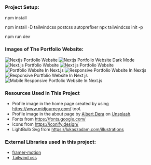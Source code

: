 
### Project Setup:

npm install

npm install -D tailwindcss postcss autoprefixer npx tailwindcss init -p

npm run dev

### Images of The Portfolio Website:

![Nextjs Portfolio Website](https://github.com/furkanozcelik01/Next.js-Portfolio/blob/main/website%20images/home-light-desktop.png)
![Nextjs Portfolio Website Dark Mode](https://github.com/furkanozcelik01/Next.js-Portfolio/blob/main/website%20images/home-dark-desktop.png)
![Next.js Portfolio Website](https://github.com/furkanozcelik01/Next.js-Portfolio/blob/main/website%20images/about-light-desktop.png)
![Next js Portfolio Website](https://github.com/furkanozcelik01/Next.js-Portfolio/blob/main/website%20images/projects-dark-desktop.png)
![Portfolio Website In Next.js](https://github.com/furkanozcelik01/Next.js-Portfolio/blob/main/website%20images/articles-light-desktop.png)
![Responsive Portfolio Website In Nextjs](https://github.com/furkanozcelik01/Next.js-Portfolio/blob/main/website%20images/about-light-mobile.png)
![Responsive Portfolio Website In Next js](https://github.com/furkanozcelik01/Next.js-Portfolio/blob/main/website%20images/projects-light-mobile.png)
![Mobile Responsive Portfolio Website In Next.js](https://github.com/furkanozcelik01/Next.js-Portfolio/blob/main/website%20images/articles-light-mobile.png)

### Resources Used in This Project

- Profile image in the home page created by using https://www.midjourney.com/ tool.
- Profile image in the about page by [Albert Dera](https://unsplash.com/@albertdera?utm_source=unsplash&utm_medium=referral&utm_content=creditCopyText) 
on [Unsplash](https://unsplash.com/photos/ILip77SbmOE?utm_source=unsplash&utm_medium=referral&utm_content=creditCopyText).
- Fonts from https://fonts.google.com/ <br />
- Icons from https://iconify.design/ <br />
- LightBulb Svg from https://lukaszadam.com/illustrations <br />

### External Libraries used in this project:

- [framer-motion](https://www.framer.com/motion/) <br />
- [Tailwind css](https://tailwindcss.com/) <br />


